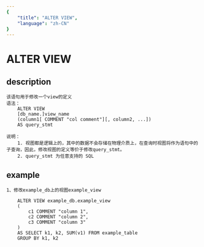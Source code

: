 ```yaml
---
{
    "title": "ALTER VIEW",
    "language": "zh-CN"
}
---
```


<!-- 
Licensed to the Apache Software Foundation (ASF) under one
or more contributor license agreements.  See the NOTICE file
distributed with this work for additional information
regarding copyright ownership.  The ASF licenses this file
to you under the Apache License, Version 2.0 (the
"License"); you may not use this file except in compliance
with the License.  You may obtain a copy of the License at

  http://www.apache.org/licenses/LICENSE-2.0

Unless required by applicable law or agreed to in writing,
software distributed under the License is distributed on an
"AS IS" BASIS, WITHOUT WARRANTIES OR CONDITIONS OF ANY
KIND, either express or implied.  See the License for the
specific language governing permissions and limitations
under the License.
-->

# ALTER VIEW
## description
	该语句用于修改一个view的定义
	语法：
		ALTER VIEW
        [db_name.]view_name
        (column1[ COMMENT "col comment"][, column2, ...])
        AS query_stmt
        
    说明：
        1. 视图都是逻辑上的，其中的数据不会存储在物理介质上，在查询时视图将作为语句中的子查询，因此，修改视图的定义等价于修改query_stmt。
        2. query_stmt 为任意支持的 SQL
       
## example
	1、修改example_db上的视图example_view
	
		ALTER VIEW example_db.example_view
		(
			c1 COMMENT "column 1",
			c2 COMMENT "column 2",
			c3 COMMENT "column 3"
		)
		AS SELECT k1, k2, SUM(v1) FROM example_table 
		GROUP BY k1, k2
		
   